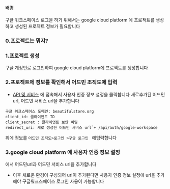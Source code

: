 
#### 배경
구글 워크스페이스 로그을 하기 위해서는 google cloud platform 에 프로잭트를 생성하고
생성된 프로젝트 정보가 필요합니다

### 0.프로젝트는 뭐지?

### 1.프로젝트 생성

 구글 계정인로 로그인하여 google cloud platform에 프로젝트를 생성합니다

### 2.프로젝트에 정보를 확인해서 어드민 조직도에 입력

* [API 및 서비스](https://console.cloud.google.com/apis/credentials?referrer=search&project=platformadmin)
  에 접속해서 사용자 인증 정보 설정을 클릭합니다
  새로추가된 어드민 url, 어드민 서비스 url을 추가합니다
  
```
구글 워크스페이스 도메인: beautifulstore.org
client_id: 클라이언트 ID
client_secret : 클라이언트 보안 비밀
redirect_uri: 새로 생성한 어드민 서비스 url`+ /api/auth/google-workspace
```

위에 정보를 `어드민 조직도>로그인 >구글 로그인 ` 에입력합니다

### 3.google cloud platform 에 사용자 인증 정보 설정

에서 어드민url과 어드민 서비스 url을 추가합니다

* 이후 새로운 환경이 구성되어 url이 추가된다면
  사용자 인증 정보 설정에 url을 추가해야 구글워크스페이스 로그인 사용이 가능합니다
